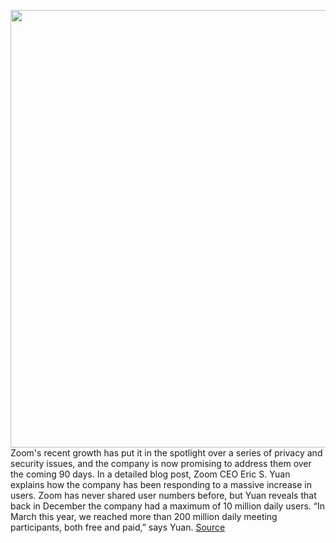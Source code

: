 <img src='https://cdn.vox-cdn.com/thumbor/TXHaBuYWZiKE1u90lkDVLvQH8_I=/0x0:3000x2000/1200x800/filters:focal(1260x760:1740x1240)/cdn.vox-cdn.com/uploads/chorus_image/image/66591686/acastro_200331_1777_zoom_0001.0.0.jpg' width='700px' /><br/>
Zoom's recent growth has put it in the spotlight over a series of privacy and security issues, and the company is now promising to address them over the coming 90 days. In a detailed blog post, Zoom CEO Eric S. Yuan explains how the company has been responding to a massive increase in users. Zoom has never shared user numbers before, but Yuan reveals that back in December the company had a maximum of 10 million daily users. “In March this year, we reached more than 200 million daily meeting participants, both free and paid,” says Yuan.
<a href='https://www.theverge.com/2020/4/2/21204018/zoom-security-privacy-feature-freeze-200-million-daily-users'> Source <a/>